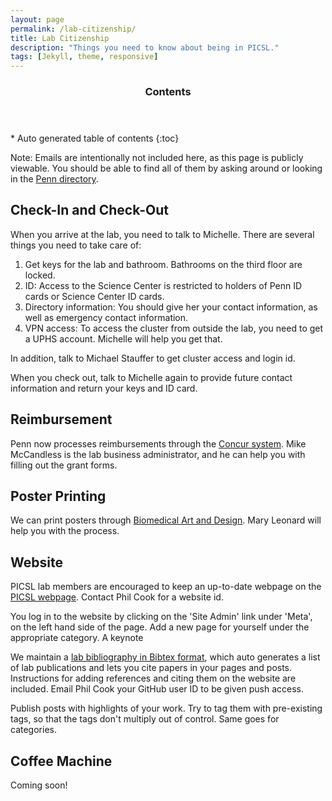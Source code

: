 ```yaml
---
layout: page
permalink: /lab-citizenship/
title: Lab Citizenship
description: "Things you need to know about being in PICSL."
tags: [Jekyll, theme, responsive]
---
```


<section id="table-of-contents" class="toc">
  <header>
    <h3 >Contents</h3>
  </header>
<div id="drawer" markdown="1">
*  Auto generated table of contents
{:toc}
</div>
</section><!-- /#table-of-contents -->

Note: Emails are intentionally not included here, as this page is publicly viewable.  You should be able to find all of them by asking around or looking in the [Penn directory](http://www.upenn.edu/directories/).

## Check-In and Check-Out
When you arrive at the lab, you need to talk to Michelle.  There are several things you need to take care of: 

1. Get keys for the lab and bathroom.  Bathrooms on the third floor are locked. 
2. ID:  Access to the Science Center is restricted to holders of Penn ID cards or Science Center ID cards. 
3. Directory information:  You should give her your contact information, as well as emergency contact information. 
4. VPN access:  To access the cluster from outside the lab, you need to get a UPHS account.  Michelle will help you get that. 

In addition, talk to Michael Stauffer to get cluster access and login id. 

When you check out, talk to Michelle again to provide future contact information and return your keys and ID card.  

## Reimbursement 
Penn now processes reimbursements through the [Concur system](https://mgmt.wharton.upenn.edu/department-information/concur-travel-and-expense-management-tem/).  Mike McCandless is the lab business administrator, and he can help you with filling out the grant forms.

## Poster Printing
We can print posters through [Biomedical Art and Design](http://www.med.upenn.edu/art/).  Mary Leonard will help you with the process. 

## Website 
PICSL lab members are encouraged to keep an up-to-date webpage on the [PICSL webpage](www.picsl.upenn.edu).  Contact Phil Cook for a website id.  

You log in to the website by clicking on the 'Site Admin' link under 'Meta', on the left hand side of the page.  Add a new page for yourself under the appropriate category. A keynote  

We maintain a [lab bibliography in Bibtex format](https://github.com/cookpa/picslbib), which auto generates a list of lab publications and lets you cite papers in your pages and posts. Instructions for adding references and citing them on the website are included. Email Phil Cook your GitHub user ID to be given push access. 

Publish posts with highlights of your work.  Try to tag them with pre-existing tags, so that the tags don't multiply out of control.  Same goes for categories. 

## Coffee Machine
Coming soon!



